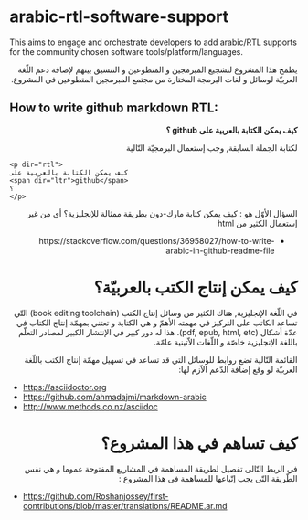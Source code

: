 # arabic-rtl-software-support
This aims to engage and orchestrate developers to add arabic/RTL supports for the community chosen software tools/platform/languages. 
<p dir="rtl"> يطمح هذا المشروع لتشجيع المبرمجين و المتطوعين و التنسيق بينهم لإضافة دعم اللّغة العربيّة لوسائل و لغات البرمجة المختارة من مجتمع المبرمجين المتطوعين في المشروع.  
</p> 

## How to write github markdown RTL: 
<p dir="rtl" style="font-weight:bold">
كيف يمكن الكتابة بالعربية على
<span dir="ltr">github</span>
؟
</p> 
<p dir="rtl">
لكتابة الجملة السابقة, وجب إستعمال البرمجيّة التّالية
</p>

```
<p dir="rtl">
كيف يمكن الكتابة بالعربية على
<span dir="ltr">github</span>
؟
</p>
``` 

<p dir="rtl"> السؤال الأوّل هو : كيف يمكن كتابة مارك-دون بطريقة ممثالة للإنجليزية؟ أي من غير إستعمال الكثير من html </p> 
<div dir="rtl"> 
<ul>
  <li>https://stackoverflow.com/questions/36958027/how-to-write-arabic-in-github-readme-file </li> 
</ul> 
</div> 

# <div dir="rtl"> كيف يمكن إنتاج الكتب بالعربيّة؟</div>

<p dir="rtl">
في اللّغة الإنجليزية, هناك الكثير من وسائل إنتاج الكتب (book editing toolchain) التّي تساعد الكاتب على التركيز في مهمته الأهمّ و هي الكتابة و تعتني بمهمّة إنتاج الكتاب في عدّة أشكال (pdf, epub, html, etc). هذا له دور كبير في الإنتشار  الكبير لمصادر التعلّم باللغة الإنجليزية خاصّة و اللّغات الاّتينية عامّة. 
  <p> 

<p dir="rtl">
القائمة التّالية تضع روابط للوسائل التي قد تساعد في تسهيل مهمّة إنتاج الكتب باللّغة العربيّة لو وقع إضافة الدّعم الاّزم لها:
</p> 

* https://asciidoctor.org 
* https://github.com/ahmadajmi/markdown-arabic
* http://www.methods.co.nz/asciidoc 

# <div dir="rtl">  كيف تساهم في هذا المشروع؟ </div>
<p dir="rtl">
في الربط التّالى تفصيل لطريقة المساهمة في المشاريع المفتوحة عموما و هي نفس الطّريقة التّي يجب إتّباعها للمساهمة في هذا المشروع
  : 
  </p> 

* https://github.com/Roshanjossey/first-contributions/blob/master/translations/README.ar.md   
